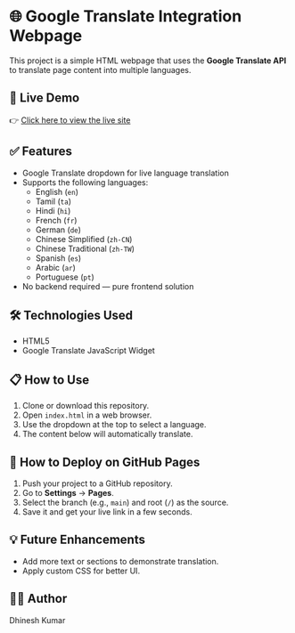 # 🌐 Google Translate Integration Webpage

This project is a simple HTML webpage that uses the **Google Translate API** to translate page content into multiple languages.

## 🔗 Live Demo

👉 [Click here to view the live site](https://msdhinesh45.github.io/website-translater/)

## ✅ Features

- Google Translate dropdown for live language translation
- Supports the following languages:
  - English (`en`)
  - Tamil (`ta`)
  - Hindi (`hi`)
  - French (`fr`)
  - German (`de`)
  - Chinese Simplified (`zh-CN`)
  - Chinese Traditional (`zh-TW`)
  - Spanish (`es`)
  - Arabic (`ar`)
  - Portuguese (`pt`)
- No backend required — pure frontend solution

## 🛠️ Technologies Used

- HTML5
- Google Translate JavaScript Widget


## 📋 How to Use

1. Clone or download this repository.
2. Open `index.html` in a web browser.
3. Use the dropdown at the top to select a language.
4. The content below will automatically translate.

## 🚀 How to Deploy on GitHub Pages

1. Push your project to a GitHub repository.
2. Go to **Settings** → **Pages**.
3. Select the branch (e.g., `main`) and root (`/`) as the source.
4. Save it and get your live link in a few seconds.

## 💡 Future Enhancements

- Add more text or sections to demonstrate translation.
- Apply custom CSS for better UI.

## 👨‍💻 Author

Dhinesh Kumar


